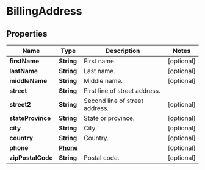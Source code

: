 

# BillingAddress

## Properties

Name | Type | Description | Notes
------------ | ------------- | ------------- | -------------
**firstName** | **String** | First name. |  [optional]
**lastName** | **String** | Last name. |  [optional]
**middleName** | **String** | Middle name. |  [optional]
**street** | **String** | First line of street address. | 
**street2** | **String** | Second line of street address. |  [optional]
**stateProvince** | **String** | State or province. |  [optional]
**city** | **String** | City. |  [optional]
**country** | **String** | Country. |  [optional]
**phone** | [**Phone**](Phone.md) |  |  [optional]
**zipPostalCode** | **String** | Postal code. |  [optional]



